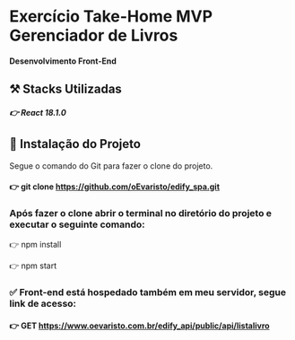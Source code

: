 # Exercício Take-Home MVP Gerenciador de Livros

#### Desenvolvimento Front-End

## ⚒️ Stacks Utilizadas
##### 👉  React 18.1.0

## 🏁 Instalação do Projeto

Segue o comando do Git para fazer o clone do projeto.
#### 👉 git clone  https://github.com/oEvaristo/edify_spa.git

### Após fazer o clone abrir o terminal no diretório do projeto e executar o seguinte comando:

👉 npm install 

👉 npm start


### ✅ Front-end está hospedado também em meu servidor, segue link de acesso:

#### 👉 GET https://www.oevaristo.com.br/edify_api/public/api/listalivro